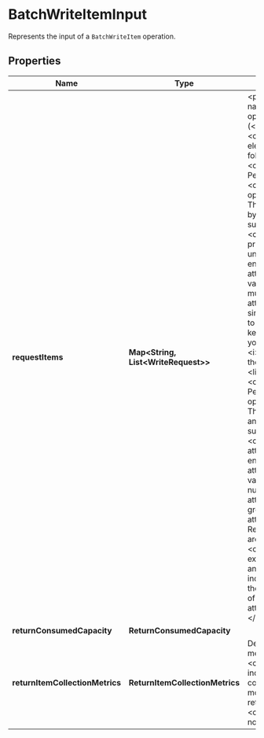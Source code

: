 

# BatchWriteItemInput

Represents the input of a <code>BatchWriteItem</code> operation.

## Properties

| Name | Type | Description | Notes |
|------------ | ------------- | ------------- | -------------|
|**requestItems** | **Map&lt;String, List&lt;WriteRequest&gt;&gt;** | &lt;p&gt;A map of one or more table names and, for each table, a list of operations to be performed (&lt;code&gt;DeleteRequest&lt;/code&gt; or &lt;code&gt;PutRequest&lt;/code&gt;). Each element in the map consists of the following:&lt;/p&gt; &lt;ul&gt; &lt;li&gt; &lt;p&gt; &lt;code&gt;DeleteRequest&lt;/code&gt; - Perform a &lt;code&gt;DeleteItem&lt;/code&gt; operation on the specified item. The item to be deleted is identified by a &lt;code&gt;Key&lt;/code&gt; subelement:&lt;/p&gt; &lt;ul&gt; &lt;li&gt; &lt;p&gt; &lt;code&gt;Key&lt;/code&gt; - A map of primary key attribute values that uniquely identify the item. Each entry in this map consists of an attribute name and an attribute value. For each primary key, you must provide &lt;i&gt;all&lt;/i&gt; of the key attributes. For example, with a simple primary key, you only need to provide a value for the partition key. For a composite primary key, you must provide values for &lt;i&gt;both&lt;/i&gt; the partition key and the sort key.&lt;/p&gt; &lt;/li&gt; &lt;/ul&gt; &lt;/li&gt; &lt;li&gt; &lt;p&gt; &lt;code&gt;PutRequest&lt;/code&gt; - Perform a &lt;code&gt;PutItem&lt;/code&gt; operation on the specified item. The item to be put is identified by an &lt;code&gt;Item&lt;/code&gt; subelement:&lt;/p&gt; &lt;ul&gt; &lt;li&gt; &lt;p&gt; &lt;code&gt;Item&lt;/code&gt; - A map of attributes and their values. Each entry in this map consists of an attribute name and an attribute value. Attribute values must not be null; string and binary type attributes must have lengths greater than zero; and set type attributes must not be empty. Requests that contain empty values are rejected with a &lt;code&gt;ValidationException&lt;/code&gt; exception.&lt;/p&gt; &lt;p&gt;If you specify any attributes that are part of an index key, then the data types for those attributes must match those of the schema in the table&#39;s attribute definition.&lt;/p&gt; &lt;/li&gt; &lt;/ul&gt; &lt;/li&gt; &lt;/ul&gt; |  |
|**returnConsumedCapacity** | **ReturnConsumedCapacity** |  |  [optional] |
|**returnItemCollectionMetrics** | **ReturnItemCollectionMetrics** | Determines whether item collection metrics are returned. If set to &lt;code&gt;SIZE&lt;/code&gt;, the response includes statistics about item collections, if any, that were modified during the operation are returned in the response. If set to &lt;code&gt;NONE&lt;/code&gt; (the default), no statistics are returned. |  [optional] |



